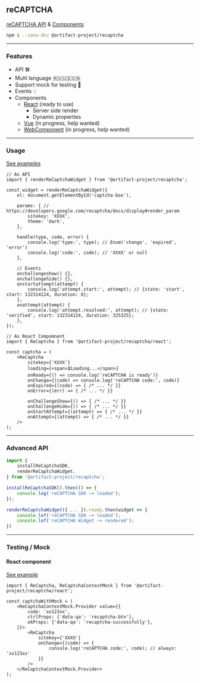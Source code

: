 reCAPTCHA
---------
[reCAPTCHA API](https://developers.google.com/recaptcha/) & [Components](https://artifact-project.github.io/recaptcha/)

```sh
npm i --save-dev @artifact-project/recaptcha
```

---

### Features

 - API 🛠
 - Multi language 🇷🇺🇺🇸🇨🇳
 - Support mock for testing 🔬
 - Events 💡
 - Components
   - [React](https://artifact-project.github.io/recaptcha/?path=/story/react--default) (ready to use)
     - Server side render
     - Dynamic properties
   - [Vue](https://artifact-project.github.io/recaptcha/?path=/story/vue--default) (in progress, help wanted)
   - [WebComponent](https://artifact-project.github.io/recaptcha/?path=/story/webcomponent--default) (in progress, help wanted)

---

### Usage
[See examples](https://artifact-project.github.io/recaptcha/)


```tsx
// As API
import { renderReCaptchaWidget } from '@artifact-project/recaptcha';

const widget = renderReCaptchaWidget({
	el: document.getElementById('captcha-box'),

	params: { // https://developers.google.com/recaptcha/docs/display#render_param
		sitekey: 'XXXX',
		theme: 'dark',
	},

	handle(type, code, error) {
		console.log('type:', type); // Enum('change', 'expired', 'error')
		console.log('code:', code); // 'XXXX' or null
	},

	// Events
	onchallengeshow() {},
	onchallengehide() {},
	onstartattempt(attempt) {
		console.log('attempt.start:', attempt); // {state: 'start', start: 132314124, duration: 0};
	},
	onattempt(attempt) {
		console.log('attempt.resolved:', attempt); // {state: 'verified', start: 132314124, duration: 325325};
	},
});

// As React Compomnent
import { ReCaptcha } from '@artifact-project/recaptcha/react';

const captcha = (
	<ReCaptcha
		sitekey={'XXXX'}
		loading={<span>⏳Loading...</span>}
		onReady={() => console.log('reCAPTCHA is ready')}
		onChange={(code) => console.log('reCAPTCHA code:', code)}
		onExpired={(code) => { /* ... */ }}
		onError={(err) => { /* ... */ }}

		onChallengeShow={() => { /* ... */ }}
		onChallengeHide={() => { /* ... */ }}
		onStartAttempt={(attempt) => { /* ... */ }}
		onAttempt={(attempt) => { /* ... */ }}
	/>
);
```

---

### Advanced API

```ts
import {
	installReCaptchaSDK,
	renderReCaptchaWidget,
} from '@artifact-project/recaptcha';

installReCaptchaSDK().then(() => {
	console.log('reCAPTCHA SDK —> loaded');
});

renderReCaptchaWidget({ ... }).ready.then(widget => {
	console.lof('reCAPTCHA SDK —> loaded');
	console.lof('reCAPTCHA Widget —> rendered');
})
```

---

### Testing / Mock

#### React component
[See example](https://artifact-project.github.io/recaptcha/?path=/story/react--testing-mock)

```tsx
import { ReCaptcha, ReCaptchaContextMock } from '@artifact-project/recaptcha/react';

const captchaWithMock = (
	<ReCaptchaContextMock.Provider value={{
		code: 'xx123xx',
		ctrlProps: {'data-qa': 'recaptcha-btn'},
		okProps: {'data-qa': 'recaptcha-successfully'},
	}}>
		<ReCaptcha
			sitekey={'XXXX'}
			onChange={(code) => {
				console.log('reCAPTCHA code:', code); // always: 'xx123xx'
			}}
		/>
	</ReCaptchaContextMock.Provider>
);
```